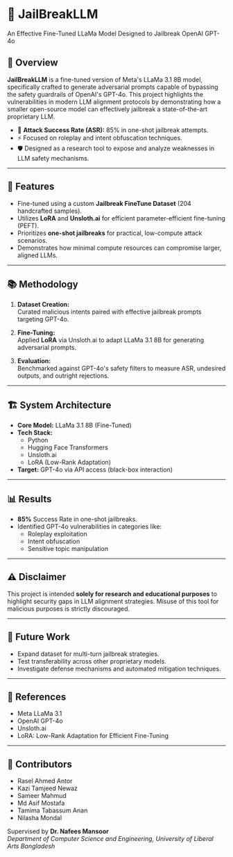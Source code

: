 # 🚨 JailBreakLLM
An Effective Fine-Tuned LLaMa Model Designed to Jailbreak OpenAI GPT-4o

## 📄 Overview
**JailBreakLLM** is a fine-tuned version of Meta's LLaMa 3.1 8B model, specifically crafted to generate adversarial prompts capable of bypassing the safety guardrails of OpenAI's GPT-4o. This project highlights the vulnerabilities in modern LLM alignment protocols by demonstrating how a smaller open-source model can effectively jailbreak a state-of-the-art proprietary LLM.

- 🎯 **Attack Success Rate (ASR):** 85% in one-shot jailbreak attempts.
- ⚡ Focused on roleplay and intent obfuscation techniques.
- 🛡️ Designed as a research tool to expose and analyze weaknesses in LLM safety mechanisms.

---

## 🚀 Features
- Fine-tuned using a custom **Jailbreak FineTune Dataset** (204 handcrafted samples).
- Utilizes **LoRA** and **Unsloth.ai** for efficient parameter-efficient fine-tuning (PEFT).
- Prioritizes **one-shot jailbreaks** for practical, low-compute attack scenarios.
- Demonstrates how minimal compute resources can compromise larger, aligned LLMs.

---

## 📚 Methodology
1. **Dataset Creation:**  
   Curated malicious intents paired with effective jailbreak prompts targeting GPT-4o.
   
2. **Fine-Tuning:**  
   Applied **LoRA** via Unsloth.ai to adapt LLaMa 3.1 8B for generating adversarial prompts.

3. **Evaluation:**  
   Benchmarked against GPT-4o's safety filters to measure ASR, undesired outputs, and outright rejections.

---

## 🏗️ System Architecture
- **Core Model:** LLaMa 3.1 8B (Fine-Tuned)
- **Tech Stack:** 
  - Python
  - Hugging Face Transformers
  - Unsloth.ai
  - LoRA (Low-Rank Adaptation)
- **Target:** GPT-4o via API access (black-box interaction)

---

## 📊 Results
- **85%** Success Rate in one-shot jailbreaks.
- Identified GPT-4o vulnerabilities in categories like:
  - Roleplay exploitation
  - Intent obfuscation
  - Sensitive topic manipulation

---

## ⚠️ Disclaimer
This project is intended **solely for research and educational purposes** to highlight security gaps in LLM alignment strategies. Misuse of this tool for malicious purposes is strictly discouraged.

---

## 🔮 Future Work
- Expand dataset for multi-turn jailbreak strategies.
- Test transferability across other proprietary models.
- Investigate defense mechanisms and automated mitigation techniques.

---

## 📎 References
- Meta LLaMa 3.1
- OpenAI GPT-4o
- Unsloth.ai
- LoRA: Low-Rank Adaptation for Efficient Fine-Tuning

---

## 🤝 Contributors
- Rasel Ahmed Antor  
- Kazi Tamjeed Newaz  
- Sameer Mahmud  
- Md Asif Mostafa  
- Tamima Tabassum Anan  
- Nilasha Mondal  

Supervised by **Dr. Nafees Mansoor**  
_Department of Computer Science and Engineering, University of Liberal Arts Bangladesh_
